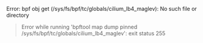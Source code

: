 Error: bpf obj get (/sys/fs/bpf/tc/globals/cilium_lb4_maglev): No such file or directory
> Error while running 'bpftool map dump pinned /sys/fs/bpf/tc/globals/cilium_lb4_maglev':  exit status 255


